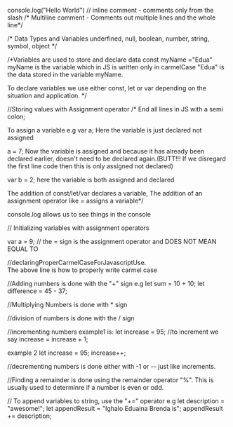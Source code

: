 console.log("Hello World") // inline comment - comments only from the slash
 /* Multiline comment - 
 Comments out multiple lines 
 and the whole line*/


 /* Data Types and Variables
 underfined, null, boolean, number, string, symbol, object 
 */

 /*Variables are used to store and declare data
 const myName ="Edua"
 myName is the variable which in JS is written only in carmelCase
 "Edua" is the data stored in the variable myName.

 To declare variables we use either const, let or var depending on the situation and application.
 */

//Storing values with Assignment operator
/* End all lines in JS with a semi colon;

To assign a variable e.g
var a;  Here the variable is just declared not assigned

a = 7; Now the variable is assigned and because it has already been declared earlier, doesn't need to be declared again.(BUTT!!!  If we disregard the first line code then this is only assigned not declared)

var b = 2; here the variable is both assigned and declared


The addition of const/let/var declares a variable, 
The addition of an assignment operator like = assigns a variable*/



console.log allows us to see things in the console
 

// Initializing variables with assignment operators

var a = 9; // the = sign is the assignment operator and DOES NOT MEAN EQUAL TO

//declaringProperCarmelCaseForJavascriptUse.  
The above line is how to properly write carmel case

//Adding numbers is done with the "+" sign e.g
let sum = 10 + 10;
let difference = 45 - 37;

//Multiplying Numbers is done with * sign

//division of numbers is done with the / sign

//incrementing numbers example1 is:
let increase = 95;
//to increment we say
increase = increase + 1;

example 2
let increase = 95;
increase++;

//decrementing numbers is done either with -1 or -- just like increments.

//Finding a remainder is done using the remainder operator "%". This is usually used to determinre if a number is even or odd.

// To append variables to string, use the "+=" operator e.g
 let description = "awesome!";
 let appendResult = "Ighalo Eduaina Brenda is";
 appendResult += description;

